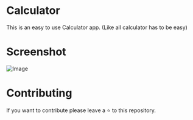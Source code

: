 # Calculator

This is an easy to use Calculator app. (Like all calculator has to be easy)

# Screenshot

![Image](https://cdn.discordapp.com/attachments/814126663725482034/854253479987904512/Capture.PNG)


# Contributing

If you want to contribute please leave a ⭐️ to this repository.

